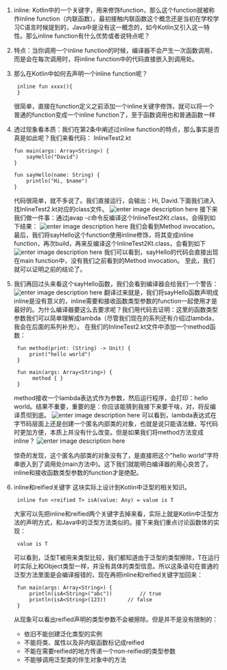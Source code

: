 1. inline: Kotlin中的一个关键字，用来修饰function，那么这个function就被称作inline function（内联函数）。最初接触内联函数这个概念还是当初在学校学习C语言时候提到的，Java中是没有这一概念的，如今Kotlin又引入这一特性。那么inline function有什么优势或者说特点呢？
2. 特点：当你调用一个inline function的时候，编译器不会产生一次函数调用，而是会在每次调用时，将inline function中的代码直接嵌入到调用处。
3. 那么在Kotlin中如何去声明一个inline function呢？
		
		inline fun xxxx(){
		}
    很简单，直接在function定义之前添加一个inline关键字修饰，就可以将一个普通的function变成一个inline function了，至于函数调用也和普通函数一样
 4. 透过现象看本质：我们在第2条中阐述过inline function的特点，那么事实是否真是如此呢？我们来看代码：
InlineTest2.kt

		fun main(args: Array<String>) {  
		    sayHello("David")  
		}  
		  
	    fun sayHello(name: String) {  
		    println("Hi, $name")  
		}
	代码很简单，就不多说了。我们直接运行，会输出：Hi, David.下面我们进入找InlineTest2.kt对应的class文件。
	![enter image description here](https://img-blog.csdnimg.cn/2019020110215765.png?x-oss-process=image/watermark,type_ZmFuZ3poZW5naGVpdGk,shadow_10,text_aHR0cHM6Ly9ibG9nLmNzZG4ubmV0L3hsaDExOTE4NjA5Mzk=,size_16,color_FFFFFF,t_70)
	接下来我们做一件事：通过javap -c命令反编译这个InlineTest2Kt.class，会得到如下结果：
![enter image description here](https://img-blog.csdnimg.cn/20190201102245740.png?x-oss-process=image/watermark,type_ZmFuZ3poZW5naGVpdGk,shadow_10,text_aHR0cHM6Ly9ibG9nLmNzZG4ubmV0L3hsaDExOTE4NjA5Mzk=,size_16,color_FFFFFF,t_70)
	我们会看到Method invocation。最后，我们将sayHello这个function使用inline修饰，将其变成inline function，再次build，再来反编译这个InlineTest2Kt.class，会看到如下
![enter image description here](https://img-blog.csdnimg.cn/20190201102756361.png?x-oss-process=image/watermark,type_ZmFuZ3poZW5naGVpdGk,shadow_10,text_aHR0cHM6Ly9ibG9nLmNzZG4ubmV0L3hsaDExOTE4NjA5Mzk=,size_16,color_FFFFFF,t_70)
	我们可以看到，sayHello的代码会直接出现在main function中，没有我们之前看到的Method invocation。
	至此，我们就可以证明之前的结论了。

5. 我们再回过头来看这个sayHello函数，我们会看到编译器会给我们一个警告：
    ![enter image description here](https://img-blog.csdnimg.cn/20190201102828626.png?x-oss-process=image/watermark,type_ZmFuZ3poZW5naGVpdGk,shadow_10,text_aHR0cHM6Ly9ibG9nLmNzZG4ubmV0L3hsaDExOTE4NjA5Mzk=,size_16,color_FFFFFF,t_70)
	翻译过来就是，我们将sayHello函数声明成inline是没有意义的，inline需要和接收函数类型参数的function一起使用才是最好的。为什么编译器要这么去要求呢？我们用代码去证明：这里的函数类型参数我们可以简单理解成lambda（尽管我们现在的系列还有介绍过lambda，我会在后面的系列补充）。
	在我们的InlineTest2.kt文件中添加一个method函数：
	
		fun method(print: (String) -> Unit) {  
		    print("hello world")  
		}

		fun main(args: Array<String>) {  
			 method { }
		}
	method接收一个lambda表达式作为参数，然后运行程序，会打印：hello world。结果不重要，重要的是：你应该能猜到我接下来要干啥，对，将反编译贯彻到底。
![enter image description here](https://img-blog.csdnimg.cn/20190201102859641.png?x-oss-process=image/watermark,type_ZmFuZ3poZW5naGVpdGk,shadow_10,text_aHR0cHM6Ly9ibG9nLmNzZG4ubmV0L3hsaDExOTE4NjA5Mzk=,size_16,color_FFFFFF,t_70)
	可以看到，lambda表达式在字节码层面上还是创建一个匿名内部类的对象，也就是说只能语法糖，写代码时更加方便，本质上并没有什么改变。但是如果我们将method方法变成inline？
![enter image description here](https://img-blog.csdnimg.cn/20190201102926523.png?x-oss-process=image/watermark,type_ZmFuZ3poZW5naGVpdGk,shadow_10,text_aHR0cHM6Ly9ibG9nLmNzZG4ubmV0L3hsaDExOTE4NjA5Mzk=,size_16,color_FFFFFF,t_70)

	惊奇的发现，这个匿名内部类的对象没有了，是直接把这个"hello world"字符串嵌入到了调用处(main方法中)。这下我们就能明白编译器的用心良苦了。inline和接收函数类型参数的function才是绝配。

6. inline和reified关键字
这块实际上设计到Kotlin中泛型的相关知识。
		
		inline fun <reified T> isA(value: Any) = value is T
	大家可以先把inline和reified两个关键字去掉来看，实际上就是Kotlin中泛型方法的声明方式，和Java中的泛型方法类似的。接下来我们重点讨论函数体的实现：
	
		value is T

	可以看到，泛型T被用来类型比较，我们都知道由于泛型的类型擦除，T在运行时实际上和Object类型一样，并没有具体的类型信息。所以这条语句在普通的泛型方法里面是会编译报错的，现在再把inline和reified关键字加回来：

		fun main(args: Array<String>) {  
		    println(isA<String>("abc"))  		// true
		    println(isA<String>(123)) 		// false
		}
	从现象可以看出reified声明的类型参数不会被擦除。但是并不是没有限制的：
	
	- 依旧不能创建泛化类型的实例
	- 不能将类、属性以及非内联函数标记成reified
	- 不能在需要reified的地方传递一个non-reified的类型参数
	- 不能够调用泛型类的伴生对象中的方法

	
<!--stackedit_data:
eyJoaXN0b3J5IjpbLTEyMTA4NjgyOSwyOTkwNzQyNjksLTIwOD
g3NDY2MTJdfQ==
-->